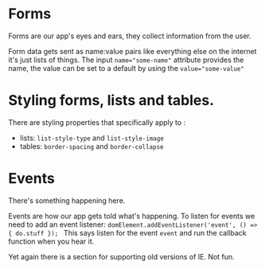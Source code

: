 # Forms

Forms are our app's eyes and ears, they collect information from the user.

Form data gets sent as name:value pairs like everything else on the internet it's just lists of things.
The input `name="some-name"` attribute provides the name, the value can be set to a default by using the `value="some-value"`

# Styling forms, lists and tables.

There are styling properties that specifically apply to :

- lists: `list-style-type` and `list-style-image`
- tables: `border-spacing` and `border-collapse`


# Events

There's something happening here.

Events are how our app gets told what's happening. To listen for events we need to add an event listener: 
`domElement.addEventListener('event', () => {
    do.stuff
}); `  This says listen for the event `event` and run the callback function when you hear it.

Yet again there is a section for supporting old versions of IE. Not fun.



